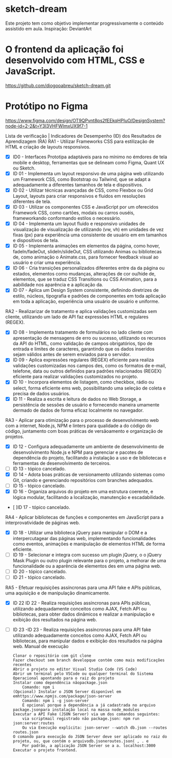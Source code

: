 # sketch-dream

Este projeto tem como objetivo implementar progressivamente o conteúdo assistido em aula.
Inspiração: DeviantArt

# O frontend da aplicação foi desenvolvido com HTML, CSS e JavaScript.

https://github.com/diogooabreu/sketch-dream.git

# Protótipo no Figma

https://www.figma.com/design/OT9QPvnt8ps2fEEkqHPIuO/DesignSystem?node-id=2-2&t=Y3I3VHFWImxUX9f7-1

Lista de verificação | Indicadores de Desempenho (ID) dos Resultados de Aprendizagem (RA)
RA1 - Utilizar Frameworks CSS para estilização de HTML e criação de layouts responsivos.

- [x] ID0 - Interfaces Prototipa adaptáveis para no mínimo no émdores de tela mobile e desktop, ferramentas que se delineam como Figma, Quant UX ou Sketch.
- [x] ID 01 - Implementa um layout responsivo de uma página web utilizando um Framework CSS, como Bootstrap ou Tailwind, que se adapt a adequadamente a diferentes tamanhos de tela e dispositivos.
- [x] ID 02 - Utilizar técnicas avançadas de CSS, como Flexbox ou Grid Layout, layouts para criar responsivos e fluidos em resoluções diferentes de tela.
- [x] ID 03 - Utilizar os componentes CSS e JavaScript por um oferecidos Framework CSS, como cartões, modais ou carros ouséis, frameworkando conformando estilos o necessário.
- [x] ID 04 - Implementa um layout fluido e responsivo unidades de visualização de visualização de utilizando (vw, vh) em unidades de vez fixas (px) para experiência uma consistente de usuário em em tamanhos e dispositivos de tela.
- [x] ID 05 - Implementa animações em elementos da página, como hover, fadeIn/fadeOut, slideIn/slideOut, CSS utilizando Animas ou bibliotecas de, como animação o Animate.css, para fornecer feedback visual ao usuário e criar uma experiência.
- [x] ID 06 - Cria transições personalizados diferentes entre da da página ou estados, elementos como mudanças, alterações de cor ou/hide de, elementos, que se traduz CSS Transitions ou CSS Animation, para a aabilidade nos aparência e a aplicação da.
- [x] ID 07 - Aplica um Design System consistente, definindo diretrizes de estilo, núcleos, tipografia e padrões de componentes em toda aplicação em toda a aplicação, experiência uma usuário de usuário e uniforme.

RA2 - Realizarizar de tratamento e aplica validações customizadas sem cliente, utilizando um lado de API faz expressões HTML e regulares (REGEX).

- [x] ID 08 - Implementa tratamento de formulários no lado cliente com apresentação de mensagens de erro ou sucesso, utilizando os recursos da API do HTML, como validação de campos obrigatórios, tipo de entrada e limites de caracteres, garantindo que os dados inseridos sejam válidos antes de serem enviados para o servidor.
- [x] ID 09 - Aplica expressões regulares (REGEX) eficiente para realiza validações customizadas nos campos des, como os formatos de e-mail, telefone, data ou outros definidos para padrões relacionados (REGEX) eficiente para realizar validações customizados no projeto.
- [x] ID 10 - Incorpora elementos de listagem, como checkbox, rádio ou select, forma eficiente ems web, possibilitando uma seleção de coleta e precisa de dados usuários.
- [x] ID 11 - Realiza a escrita e leitura de dados no Web Storage, a persistência de sessões de usuário e fornecendo maneira umamente dermado de dados de forma eficaz localmente no navegador.

RA3 - Aplicar para otimização para o processo de desenvolvimento web com a internet, Node.js, NPM e linters para qualidade a do código do código, juntamento com boas práticas de versãoamento e organização de projetos.

- [x] ID 12 - Configura adequadamente um ambiente de desenvolvimento de desenvolvimento Node.js e NPM para gerenciar e pacotes de dependência do projeto, facilitando a instalação a uso e de bibliotecas e ferramentas de desenvolvimento de terceiros.
- [ ] ID 13 - tópico cancelado.
- [x] ID 14 - Adota boas práticas de versionamento utilizando sistemas como Git, criando e gerenciando repositórios com branches adequados.
- [ ] ID 15 - tópico cancelado.
- [x] ID 16 - Organiza arquivos do projeto em uma estrutura coerente, e lógica modular, facilitando a localização, manutenção e escadabilidade.
- [ ]ID 17 - tópico cancelado.

RA4 - Aplicar bibliotecas de funções e componentes em JavaScript para a interprovatividade de páginas web.

- [x] ID 18 - Utilizar uma biblioteca jQuery para manipular o DOM e a interpercutagear das páginas web, implementando funcionalidades como eventos, animações e manipulação de elementos HTML de forma eficiente.
- [ ] ID 19 - Selecionar e integra com sucesso um plugin jQuery, o o jQuery Mask Plugin ou outro plugin relevante para o projeto, a melhorar de uma funcionalidade ou a aparência de elementos des em uma página web.
- [ ] ID 20 - tópico cancelado.
- [ ] ID 21 - tópico cancelado.

RA5 - Efetuar requisições assíncronas para uma API fake e APIs públicas, uma aquisição e de manipulação dinamicamente.

- [x] ID 22 ID 22 - Realiza requisições assíncronas para APIs públicas, utilizando adequadamente conceitos como AJAX, Fetch API ou bibliotecas, para obter dados dinâmicos e realizar a manipulação e exibição dos resultados na página web.
- [ ] ID 23 -ID 23 - Realiza requisições assíncronas para uma API fake utilizando adequadamente conceitos como AJAX, Fetch API ou bibliotecas, para manipular dados e exibição dos resultados na página web.
      Manual de execução

      Clonar o repositório com git clone
      Fazer checkout sem branch developque contém como mais modificações recentes
      Abrir o projeto no editor Visual Studio Code (VS Code)
      Abrir um terminal pelo VSCode ou qualquer terminal do Sistema Operacional apontando para o raiz do projeto
      Instalar como dependência nãopackage.json
          Comando: npm i
      (Opcional) Instalar o JSON Server disponível em emhttps://www.npmjs.com/package/json-server
          Comando: npm i -g json-server
          É opcional porque a dependência a já cadastrada no arquivo package.jsonpara instalação local na massa node_modules
      Executar a API Fake (JSON Server) via um dos comandos seguintes:
          via scriptmail registrado não package.json: npm run json:server:routes
          Ou via Execução explícita: json-server --watch db.json --routes routes.json
      O comando para execução do JSON Server deve ser aplicado no raiz do projeto, ou, que contém o arquivodb.jsoneroutes.json( , . e
          Por padrão, a aplicação JSON Server se a a. localhost:3000
      Executar o projeto frontend.
